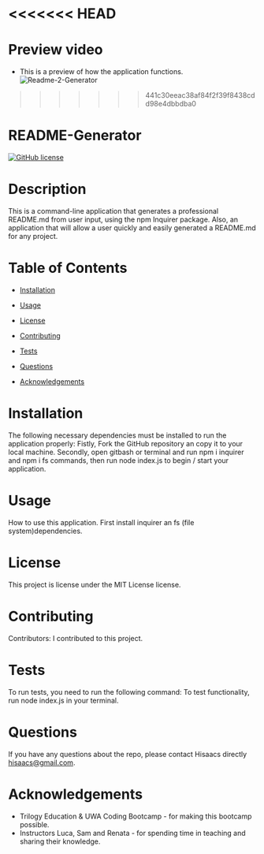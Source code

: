 <<<<<<< HEAD
=======
# Preview video
* This is a preview of how the application functions.
![Readme-2-Generator](https://user-images.githubusercontent.com/19741669/105563746-3a362980-5d5a-11eb-84da-160295634ef9.gif)
>>>>>>> 441c30eeac38af84f2f39f8438cdd98e4dbbdba0

# README-Generator
[![GitHub license](https://img.shields.io/badge/license-MIT-blue.svg)](https://github.com/Hisaacs/README-Generator)

# Description

This is a command-line application that generates a professional README.md from user input, using the npm Inquirer package. Also, an application that will allow a user quickly and easily generated a README.md for any project.

# Table of Contents 

* [Installation](#installation)

* [Usage](#usage)

* [License](#license)

* [Contributing](#contributing)

* [Tests](#tests)

* [Questions](#questions)

* [Acknowledgements](#acknowledgements)

# Installation

The following necessary dependencies must be installed to run the application properly: Fistly, Fork the GitHub repository an copy it to your local machine. Secondly, open gitbash or terminal and run npm i inquirer and npm i fs commands, then run node index.js to begin / start your application.

# Usage

How to use this application. First install inquirer an fs (file system)dependencies.

# License

This project is license under the MIT License license.

# Contributing

​Contributors: I contributed to this project.

# Tests

To run tests, you need to run the following command: To test functionality, run node index.js in your terminal.

# Questions

If you have any questions about the repo, please contact Hisaacs directly hisaacs@gmail.com.

# Acknowledgements
* Trilogy Education & UWA Coding Bootcamp - for making this bootcamp possible.
* Instructors Luca, Sam and Renata - for spending time in teaching and sharing their knowledge.
